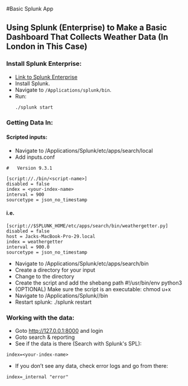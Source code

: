 #Basic Splunk App

## Using Splunk (Enterprise) to Make a Basic Dashboard That Collects Weather Data (In London in This Case)

### Install Splunk Enterprise:

- [Link to Splunk Enterprise](https://www.splunk.com/en_us/download/splunk-enterprise.html)
- Install Splunk.
- Navigate to `/Applications/splunk/bin`.
- Run: 
  ```bash
  ./splunk start
  ```
  
### Getting Data In:
#### Scripted inputs:
- Navigate to /Applications/Splunk/etc/apps/search/local
- Add inputs.conf
```
#   Version 9.3.1

[script://./bin/<script-name>]
disabled = false
index = <your-index-name>
interval = 900
sourcetype = json_no_timestamp
```
#### i.e.
```
[script://$SPLUNK_HOME/etc/apps/search/bin/weathergetter.py]
disabled = false
host = Jacks-MacBook-Pro-29.local
index = weathergetter
interval = 900.0
sourcetype = json_no_timestamp
```

- Navigate to /Applications/Splunk/etc/apps/search/bin
- Create a directory for your input
- Change to the directory
- Create the script and add the shebang path #!/usr/bin/env python3
- (OPTIONAL) Make sure the script is an executable:  chmod u+x <script--name>
- Navigate to /Applications/Splunk//bin
- Restart splunk: ./splunk restart

### Working with the data:
- Goto http://127.0.0.1:8000 and login
- Goto search & reporting
- See if the data is there (Search with Splunk's SPL):
```
index=<your-index-name>
```

- If you don’t see any data, check error logs and go from there:
```
index=_internal "error"
```

